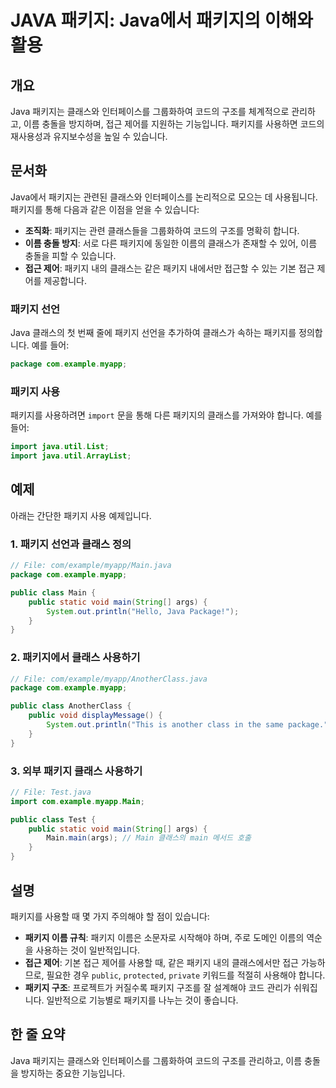 <!--
Meta Description: # JAVA 패키지: Java에서 패키지의 이해와 활용 ## 개요 Java 패키지는 클래스와 인터페이스를 그룹화하여 코드의 구조를 체계적으로 관리하고, 이름 충돌을 방지하며, 접근 제어를 지원하는 기능입니다. 패키지를 사용하면 코드의 재사용성과 유지보수성을 높일 수 있...
Meta Keywords: java, 패키지, main, public, 패키지를
-->

# JAVA 패키지: Java에서 패키지의 이해와 활용

## 개요
Java 패키지는 클래스와 인터페이스를 그룹화하여 코드의 구조를 체계적으로 관리하고, 이름 충돌을 방지하며, 접근 제어를 지원하는 기능입니다. 패키지를 사용하면 코드의 재사용성과 유지보수성을 높일 수 있습니다.

## 문서화
Java에서 패키지는 관련된 클래스와 인터페이스를 논리적으로 모으는 데 사용됩니다. 패키지를 통해 다음과 같은 이점을 얻을 수 있습니다:

- **조직화**: 패키지는 관련 클래스들을 그룹화하여 코드의 구조를 명확히 합니다.
- **이름 충돌 방지**: 서로 다른 패키지에 동일한 이름의 클래스가 존재할 수 있어, 이름 충돌을 피할 수 있습니다.
- **접근 제어**: 패키지 내의 클래스는 같은 패키지 내에서만 접근할 수 있는 기본 접근 제어를 제공합니다.

### 패키지 선언
Java 클래스의 첫 번째 줄에 패키지 선언을 추가하여 클래스가 속하는 패키지를 정의합니다. 예를 들어:

```java
package com.example.myapp;
```

### 패키지 사용
패키지를 사용하려면 `import` 문을 통해 다른 패키지의 클래스를 가져와야 합니다. 예를 들어:

```java
import java.util.List;
import java.util.ArrayList;
```

## 예제
아래는 간단한 패키지 사용 예제입니다.

### 1. 패키지 선언과 클래스 정의

```java
// File: com/example/myapp/Main.java
package com.example.myapp;

public class Main {
    public static void main(String[] args) {
        System.out.println("Hello, Java Package!");
    }
}
```

### 2. 패키지에서 클래스 사용하기

```java
// File: com/example/myapp/AnotherClass.java
package com.example.myapp;

public class AnotherClass {
    public void displayMessage() {
        System.out.println("This is another class in the same package.");
    }
}
```

### 3. 외부 패키지 클래스 사용하기

```java
// File: Test.java
import com.example.myapp.Main;

public class Test {
    public static void main(String[] args) {
        Main.main(args); // Main 클래스의 main 메서드 호출
    }
}
```

## 설명
패키지를 사용할 때 몇 가지 주의해야 할 점이 있습니다:

- **패키지 이름 규칙**: 패키지 이름은 소문자로 시작해야 하며, 주로 도메인 이름의 역순을 사용하는 것이 일반적입니다.
- **접근 제어**: 기본 접근 제어를 사용할 때, 같은 패키지 내의 클래스에서만 접근 가능하므로, 필요한 경우 `public`, `protected`, `private` 키워드를 적절히 사용해야 합니다.
- **패키지 구조**: 프로젝트가 커질수록 패키지 구조를 잘 설계해야 코드 관리가 쉬워집니다. 일반적으로 기능별로 패키지를 나누는 것이 좋습니다.

## 한 줄 요약
Java 패키지는 클래스와 인터페이스를 그룹화하여 코드의 구조를 관리하고, 이름 충돌을 방지하는 중요한 기능입니다.